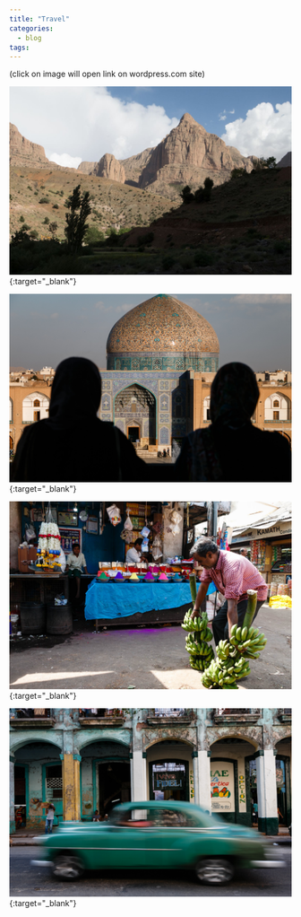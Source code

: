 ```yaml
---
title: "Travel"
categories:
  - blog
tags:
---
```


(click on image will open link on wordpress.com site)

[![Marocco](/images/2025/2025-marocco.jpg "2023 Marocco")](https://kpretnar.wordpress.com/2023/05/24/taghia-marocco/){:target="_blank"}

[![Iran](/images/2025/2025-iran.jpg "2019 Iran")](https://kpretnar.wordpress.com/2019/11/24/iran/ ){:target="_blank"}

[![India](/images/2025/2025-india.jpg "2017 India")](https://kpretnar.wordpress.com/2017/11/18/india/){:target="_blank"}

[![Cuba](/images/2025/2025-cuba.jpg "2016 Cuba")](https://kpretnar.wordpress.com/2017/01/17/photos-from-cuba/){:target="_blank"}


